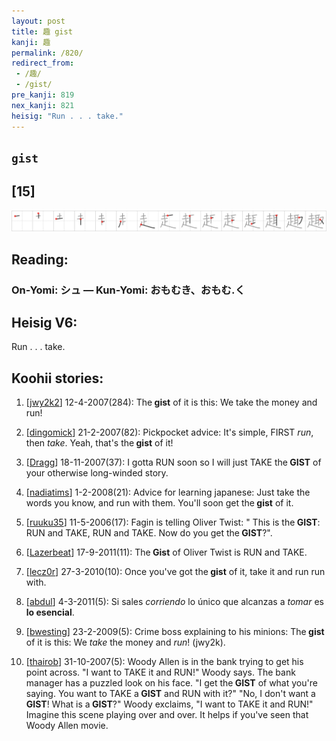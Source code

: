 ```yaml
---
layout: post
title: 趣 gist
kanji: 趣
permalink: /820/
redirect_from:
 - /趣/
 - /gist/
pre_kanji: 819
nex_kanji: 821
heisig: "Run . . . take."
---
```


## `gist`

## [15]

<div class="stroke"><img src="../images/E8B6A3.png" /></div>

## Reading:

### On-Yomi: シュ &mdash; Kun-Yomi: おもむき、おもむ.く

## Heisig V6:

Run . . . take.

## Koohii stories:

1) [<a href="http://kanji.koohii.com/profile/jwy2k2">jwy2k2</a>] 12-4-2007(284): The<strong> gist</strong> of it is this: We take the money and run!

2) [<a href="http://kanji.koohii.com/profile/dingomick">dingomick</a>] 21-2-2007(82): Pickpocket advice: It&#039;s simple, FIRST <em>run</em>, then <em>take</em>. Yeah, that&#039;s the<strong> gist</strong> of it!

3) [<a href="http://kanji.koohii.com/profile/Dragg">Dragg</a>] 18-11-2007(37): I gotta RUN soon so I will just TAKE the<strong> GIST</strong> of your otherwise long-winded story.

4) [<a href="http://kanji.koohii.com/profile/nadiatims">nadiatims</a>] 1-2-2008(21): Advice for learning japanese: Just take the words you know, and run with them. You&#039;ll soon get the<strong> gist</strong> of it.

5) [<a href="http://kanji.koohii.com/profile/ruuku35">ruuku35</a>] 11-5-2006(17): Fagin is telling Oliver Twist: &quot; This is the<strong> GIST</strong>: RUN and TAKE, RUN and TAKE. Now do you get the<strong> GIST</strong>?&quot;.

6) [<a href="http://kanji.koohii.com/profile/Lazerbeat">Lazerbeat</a>] 17-9-2011(11): The<strong> Gist</strong> of Oliver Twist is RUN and TAKE.

7) [<a href="http://kanji.koohii.com/profile/lecz0r">lecz0r</a>] 27-3-2010(10): Once you&#039;ve got the<strong> gist</strong> of it, take it and run run with.

8) [<a href="http://kanji.koohii.com/profile/abdul">abdul</a>] 4-3-2011(5): Si sales <em>corriendo</em> lo único que alcanzas a <em>tomar</em> es <strong>lo esencial</strong>.

9) [<a href="http://kanji.koohii.com/profile/bwesting">bwesting</a>] 23-2-2009(5): Crime boss explaining to his minions: The<strong> gist</strong> of it is this: We <em>take</em> the money and <em>run</em>! (jwy2k).

10) [<a href="http://kanji.koohii.com/profile/thairob">thairob</a>] 31-10-2007(5): Woody Allen is in the bank trying to get his point across. &quot;I want to TAKE it and RUN!&quot; Woody says. The bank manager has a puzzled look on his face. &quot;I get the<strong> GIST</strong> of what you&#039;re saying. You want to TAKE a<strong> GIST</strong> and RUN with it?&quot; &quot;No, I don&#039;t want a<strong> GIST</strong>! What is a<strong> GIST</strong>?&quot; Woody exclaims, &quot;I want to TAKE it and RUN!&quot; Imagine this scene playing over and over. It helps if you&#039;ve seen that Woody Allen movie.
